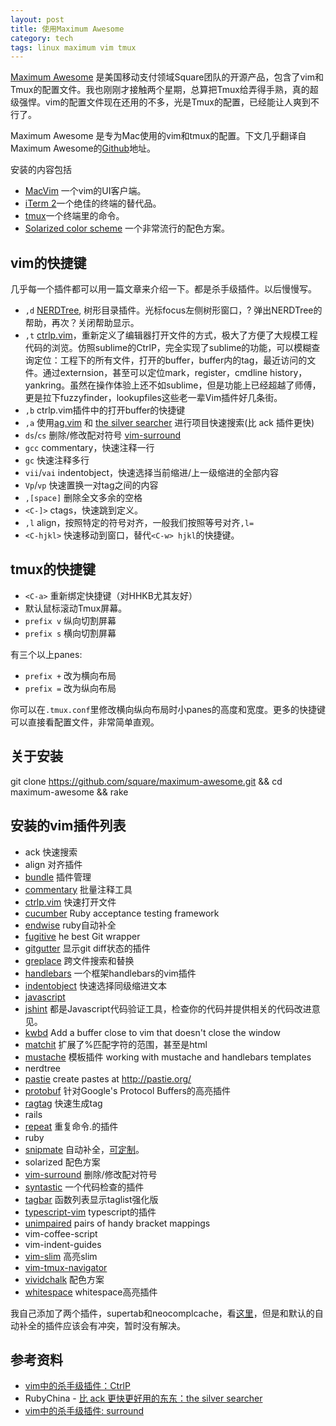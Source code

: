 ```yaml
---
layout: post
title: 使用Maximum Awesome
category: tech
tags: linux maximum vim tmux
---
```


[Maximum Awesome](https://github.com/square/maximum-awesome) 是美国移动支付领域Square团队的开源产品，包含了vim和Tmux的配置文件。我也刚刚才接触两个星期，总算把Tmux给弄得手熟，真的超级强悍。vim的配置文件现在还用的不多，光是Tmux的配置，已经能让人爽到不行了。

Maximum Awesome 是专为Mac使用的vim和tmux的配置。下文几乎翻译自Maximum Awesome的[Github](https://github.com/square/maximum-awesome)地址。

安装的内容包括

* [MacVim](https://code.google.com/p/macvim/) 一个vim的UI客户端。
* [iTerm 2](http://www.iterm2.com/)一个绝佳的终端的替代品。
* [tmux](http://tmux.sourceforge.net/)一个终端里的命令。
* [Solarized color scheme](http://ethanschoonover.com/solarized) 一个非常流行的配色方案。


## vim的快捷键

几乎每一个插件都可以用一篇文章来介绍一下。都是杀手级插件。以后慢慢写。

* `,d` [NERDTree](https://github.com/scrooloose/nerdtree), 树形目录插件。光标focus左侧树形窗口，? 弹出NERDTree的帮助，再次？关闭帮助显示。
* `,t` [ctrlp.vim](https://github.com/kien/ctrlp.vim)，重新定义了编辑器打开文件的方式，极大了方便了大规模工程代码的浏览。仿照sublime的CtrlP，完全实现了sublime的功能，可以模糊查询定位：工程下的所有文件，打开的buffer，buffer内的tag，最近访问的文件。通过externsion，甚至可以定位mark，register，cmdline history，yankring。虽然在操作体验上还不如sublime，但是功能上已经超越了师傅，更是拉下fuzzyfinder，lookupfiles这些老一辈Vim插件好几条街。
* `,b` ctrlp.vim插件中的打开buffer的快捷键
* `,a` 使用[ag.vim](https://github.com/rking/ag.vim) 和 [the silver searcher](https://github.com/ggreer/the_silver_searcher) 进行项目快速搜索(比 ack 插件更快)
* `ds`/`cs` 删除/修改配对符号 [vim-surround](https://github.com/tpope/vim-surround)
* `gcc` commentary，快速注释一行
* `gc` 快速注释多行
* `vii`/`vai` indentobject，快速选择当前缩进/上一级缩进的全部内容
* `Vp`/`vp` 快速置换一对tag之间的内容
* `,[space]` 删除全文多余的空格
* `<C-]>` ctags，快速跳到定义。
* `,l` align，按照特定的符号对齐，一般我们按照等号对齐`,l=`
* `<C-hjkl>` 快速移动到窗口，替代`<C-w> hjkl`的快捷键。

## tmux的快捷键

* `<C-a>` 重新绑定快捷键（对HHKB尤其友好）
* 默认鼠标滚动Tmux屏幕。
* `prefix v` 纵向切割屏幕
* `prefix s` 横向切割屏幕

有三个以上panes:
* `prefix +` 改为横向布局
* `prefix =` 改为纵向布局

你可以在`.tmux.conf`里修改横向纵向布局时小panes的高度和宽度。更多的快捷键可以直接看配置文件，非常简单直观。

## 关于安装

  git clone https://github.com/square/maximum-awesome.git && cd maximum-awesome && rake

## 安装的vim插件列表

* ack		快速搜索
* align	对齐插件
* [bundle](http://blog.log4d.com/2012/04/vundle/) 插件管理
* [commentary](https://github.com/tpope/vim-commentary) 批量注释工具
* [ctrlp.vim](https://github.com/kien/ctrlp.vim) 快速打开文件
* [cucumber](https://github.com/tpope/vim-cucumber) Ruby acceptance testing framework
* [endwise](https://github.com/tpope/vim-endwise) ruby自动补全
* [fugitive](https://github.com/tpope/vim-fugitive) he best Git wrapper
* [gitgutter](https://github.com/jisaacks/GitGutter) 显示git diff状态的插件
* [greplace](https://github.com/skwp/greplace.vim) 跨文件搜索和替换
* [handlebars](https://github.com/nono/vim-handlebars) 一个框架handlebars的vim插件
* [indentobject](https://github.com/michaeljsmith/vim-indent-object) 快速选择同级缩进文本
* [javascript](https://github.com/pangloss/vim-javascript)
* [jshint](http://jshint.com) 都是Javascript代码验证工具，检查你的代码并提供相关的代码改进意见。
* [kwbd](https://github.com/rgarver/Kwbd.vim) Add a buffer close to vim that doesn't close the window
* [matchit](https://github.com/vimcn/matchit.vim.cnx) 扩展了%匹配字符的范围，甚至是html
* [mustache](https://github.com/mustache/vim-mustache-handlebars) 模板插件 working with mustache and handlebars templates
* nerdtree
* [pastie](https://github.com/tpope/vim-pastie) create pastes at http://pastie.org/
* [protobuf](https://github.com/uarun/vim-protobuf) 针对Google's Protocol Buffers的高亮插件
* [ragtag](https://github.com/tpope/vim-ragtag) 快速生成tag
* rails
* [repeat](https://github.com/tpope/vim-repeat) 重复命令.的插件
* ruby
* [snipmate](https://github.com/garbas/vim-snipmate) 自动补全，[可定制](http://www.ccvita.com/481.html)。
* solarized 配色方案
* [vim-surround](https://github.com/tpope/vim-surround) 删除/修改配对符号
* [syntastic](https://github.com/scrooloose/syntastic) 一个代码检查的插件
* [tagbar](https://github.com/majutsushi/tagbar) 函数列表显示taglist强化版
* [typescript-vim](https://github.com/leafgarland/typescript-vim) typescript的插件
* [unimpaired](https://github.com/tpope/vim-unimpaired) pairs of handy bracket mappings
* vim-coffee-script
* vim-indent-guides
* [vim-slim](https://github.com/slim-template/vim-slim) 高亮slim
* [vim-tmux-navigator](https://github.com/christoomey/vim-tmux-navigator)
* [vividchalk](https://github.com/tpope/vim-vividchalk) 配色方案
* [whitespace](https://github.com/bronson/vim-trailing-whitespace) whitespace高亮插件

我自己添加了两个插件，supertab和neocomplcache，看[这里](http://blog.kelu.org/linux/2015/01/12/vim-simple-config.html)，但是和默认的自动补全的插件应该会有冲突，暂时没有解决。

## 参考资料

* [vim中的杀手级插件：CtrlP](http://zuyunfei.com/2013/08/26/vim-plugin-ctrlp/)
* RubyChina - [比 ack 更快更好用的东东：the silver searcher](https://ruby-china.org/topics/8728)
* [vim中的杀手级插件: surround](http://zuyunfei.com/2013/04/17/killer-plugin-of-vim-surround/)
